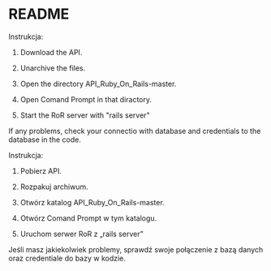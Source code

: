 # README

Instrukcja:

1. Download the API.

2. Unarchive the files.

3. Open the directory API_Ruby_On_Rails-master.

4. Open Comand Prompt in that diractory.

5. Start the RoR server with "rails server"

If any problems, check your connectio with database and credentials to the database in the code.

Instrukcja:

1. Pobierz API.

2. Rozpakuj archiwum.

3. Otwórz katalog API_Ruby_On_Rails-master.

4. Otwórz Comand Prompt w tym katalogu.

5. Uruchom serwer RoR z „rails server”

Jeśli masz jakiekolwiek problemy, sprawdź swoje połączenie z bazą danych oraz credentiale do bazy w kodzie.
